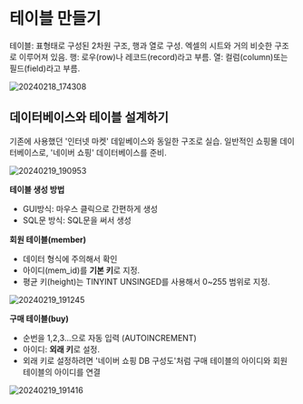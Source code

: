 # 테이블 만들기


테이블: 표형태로 구성된 2차원 구조, 행과 열로 구성. 엑셀의 시트와 거의 비슷한 구조로 이루어져 있음.
행: 로우(row)나 레코드(record)라고 부름.
열: 컬럼(column)또는 필드(field)라고 부름.

![20240218_174308](https://github.com/junhosong0/MySQL/assets/117610783/4fd77aaa-e734-4b89-865d-4b83823bc4b1)

## 데이터베이스와 테이블 설계하기

기존에 사용했던 '인터넷 마켓' 데잍베이스와 동일한 구조로 실습. 일반적인 쇼핑몰 데이터베이스로, '네이버 쇼핑' 데이터베이스를 준비.

![20240219_190953](https://github.com/junhosong0/MySQL/assets/117610783/1e05805f-c092-4568-97b1-0698a58d8fa2)


**테이블 생성 방법**
- GUI방식: 마우스 클릭으로 간편하게 생성
- SQL문 방식: SQL문을 써서 생성


**회원 테이블(member)**
- 데이터 형식에 주의해서 확인
- 아이디(mem_id)를 **기본 키**로 지정.
- 평균 키(height)는 TINYINT UNSINGED를 사용해서 0~255 범위로 지정.
  
![20240219_191245](https://github.com/junhosong0/MySQL/assets/117610783/63c1e791-9d35-4c60-9b4b-1ed2babe4f11)


**구매 테이블(buy)**
- 순번을 1,2,3...으로 자동 입력 (AUTOINCREMENT)
- 아이디: **외래 키**로 설정.
- 외래 키로 설정하려면 '네이버 쇼핑 DB 구성도'처럼 구매 테이블의 아이디와 회원 테이블의 아이디를 연결

![20240219_191416](https://github.com/junhosong0/MySQL/assets/117610783/66045259-1986-40f4-8aa1-3f2460ae5ee9)
